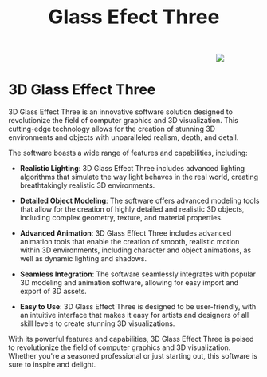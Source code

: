 <p style="text-align: center; font-size: 40px; font-weight: bold" >
Glass Efect Three
</p>

<div align="center" style="margin-top: 50px; width: 850px; margin-inline: auto;"  >
<img src="https://media.giphy.com/media/v1.Y2lkPTc5MGI3NjExOWNxc3F0ZDJxY2JzY3Bvcmd3cnAwOWQzcm1ldWlzbnczOGgyMjY3dCZlcD12MV9pbnRlcm5hbF9naWZfYnlfaWQmY3Q9Zw/tNKDKglWP1yyh7K3gT/giphy.gif">
</div>

# 3D Glass Effect Three

3D Glass Effect Three is an innovative software solution designed to revolutionize the field of computer graphics and 3D visualization. This cutting-edge technology allows for the creation of stunning 3D environments and objects with unparalleled realism, depth, and detail.

The software boasts a wide range of features and capabilities, including:

- **Realistic Lighting**: 3D Glass Effect Three includes advanced lighting algorithms that simulate the way light behaves in the real world, creating breathtakingly realistic 3D environments.

- **Detailed Object Modeling**: The software offers advanced modeling tools that allow for the creation of highly detailed and realistic 3D objects, including complex geometry, texture, and material properties.

- **Advanced Animation**: 3D Glass Effect Three includes advanced animation tools that enable the creation of smooth, realistic motion within 3D environments, including character and object animations, as well as dynamic lighting and shadows.

- **Seamless Integration**: The software seamlessly integrates with popular 3D modeling and animation software, allowing for easy import and export of 3D assets.

- **Easy to Use**: 3D Glass Effect Three is designed to be user-friendly, with an intuitive interface that makes it easy for artists and designers of all skill levels to create stunning 3D visualizations.

With its powerful features and capabilities, 3D Glass Effect Three is poised to revolutionize the field of computer graphics and 3D visualization. Whether you're a seasoned professional or just starting out, this software is sure to inspire and delight.


